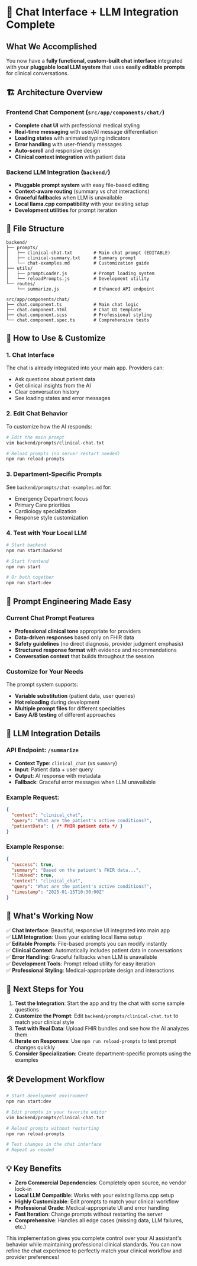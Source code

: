 # 🎉 Chat Interface + LLM Integration Complete

## What We Accomplished

You now have a **fully functional, custom-built chat interface** integrated with your **pluggable local LLM system** that uses **easily editable prompts** for clinical conversations.

## 🏗️ Architecture Overview

### Frontend Chat Component (`src/app/components/chat/`)
- **Complete chat UI** with professional medical styling
- **Real-time messaging** with user/AI message differentiation
- **Loading states** with animated typing indicators
- **Error handling** with user-friendly messages
- **Auto-scroll** and responsive design
- **Clinical context integration** with patient data

### Backend LLM Integration (`backend/`)
- **Pluggable prompt system** with easy file-based editing
- **Context-aware routing** (summary vs chat interactions)
- **Graceful fallbacks** when LLM is unavailable
- **Local llama.cpp compatibility** with your existing setup
- **Development utilities** for prompt iteration

## 📁 File Structure

```
backend/
├── prompts/
│   ├── clinical-chat.txt        # Main chat prompt (EDITABLE)
│   ├── clinical-summary.txt     # Summary prompt
│   └── chat-examples.md         # Customization guide
├── utils/
│   ├── promptLoader.js          # Prompt loading system
│   └── reloadPrompts.js         # Development utility
└── routes/
    └── summarize.js             # Enhanced API endpoint

src/app/components/chat/
├── chat.component.ts            # Main chat logic
├── chat.component.html          # Chat UI template
├── chat.component.scss          # Professional styling
└── chat.component.spec.ts       # Comprehensive tests
```

## 🔧 How to Use & Customize

### 1. **Chat Interface**
The chat is already integrated into your main app. Providers can:
- Ask questions about patient data
- Get clinical insights from the AI
- Clear conversation history
- See loading states and error messages

### 2. **Edit Chat Behavior**
To customize how the AI responds:

```bash
# Edit the main prompt
vim backend/prompts/clinical-chat.txt

# Reload prompts (no server restart needed)
npm run reload-prompts
```

### 3. **Department-Specific Prompts**
See `backend/prompts/chat-examples.md` for:
- Emergency Department focus
- Primary Care priorities
- Cardiology specialization
- Response style customization

### 4. **Test with Your Local LLM**
```bash
# Start backend
npm run start:backend

# Start frontend
npm run start

# Or both together
npm run start:dev
```

## 🧠 Prompt Engineering Made Easy

### Current Chat Prompt Features
- **Professional clinical tone** appropriate for providers
- **Data-driven responses** based only on FHIR data
- **Safety guidelines** (no direct diagnosis, provider judgment emphasis)
- **Structured response format** with evidence and recommendations
- **Conversation context** that builds throughout the session

### Customize for Your Needs
The prompt system supports:
- **Variable substitution** (patient data, user queries)
- **Hot reloading** during development
- **Multiple prompt files** for different specialties
- **Easy A/B testing** of different approaches

## 🔌 LLM Integration Details

### API Endpoint: `/summarize`
- **Context Type**: `clinical_chat` (vs `summary`)
- **Input**: Patient data + user query
- **Output**: AI response with metadata
- **Fallback**: Graceful error messages when LLM unavailable

### Example Request:
```json
{
  "context": "clinical_chat",
  "query": "What are the patient's active conditions?",
  "patientData": { /* FHIR patient data */ }
}
```

### Example Response:
```json
{
  "success": true,
  "summary": "Based on the patient's FHIR data...",
  "llmUsed": true,
  "context": "clinical_chat",
  "query": "What are the patient's active conditions?",
  "timestamp": "2025-01-15T10:30:00Z"
}
```

## 🚀 What's Working Now

✅ **Chat Interface**: Beautiful, responsive UI integrated into main app  
✅ **LLM Integration**: Uses your existing local llama setup  
✅ **Editable Prompts**: File-based prompts you can modify instantly  
✅ **Clinical Context**: Automatically includes patient data in conversations  
✅ **Error Handling**: Graceful fallbacks when LLM is unavailable  
✅ **Development Tools**: Prompt reload utility for easy iteration  
✅ **Professional Styling**: Medical-appropriate design and interactions  

## 🎯 Next Steps for You

1. **Test the Integration**: Start the app and try the chat with some sample questions
2. **Customize the Prompt**: Edit `backend/prompts/clinical-chat.txt` to match your clinical style
3. **Test with Real Data**: Upload FHIR bundles and see how the AI analyzes them
4. **Iterate on Responses**: Use `npm run reload-prompts` to test prompt changes quickly
5. **Consider Specialization**: Create department-specific prompts using the examples

## 🛠️ Development Workflow

```bash
# Start development environment
npm run start:dev

# Edit prompts in your favorite editor
vim backend/prompts/clinical-chat.txt

# Reload prompts without restarting
npm run reload-prompts

# Test changes in the chat interface
# Repeat as needed
```

## 💡 Key Benefits

- **Zero Commercial Dependencies**: Completely open source, no vendor lock-in
- **Local LLM Compatible**: Works with your existing llama.cpp setup
- **Highly Customizable**: Edit prompts to match your clinical workflow
- **Professional Grade**: Medical-appropriate UI and error handling
- **Fast Iteration**: Change prompts without restarting the server
- **Comprehensive**: Handles all edge cases (missing data, LLM failures, etc.)

This implementation gives you complete control over your AI assistant's behavior while maintaining professional clinical standards. You can now refine the chat experience to perfectly match your clinical workflow and provider preferences!